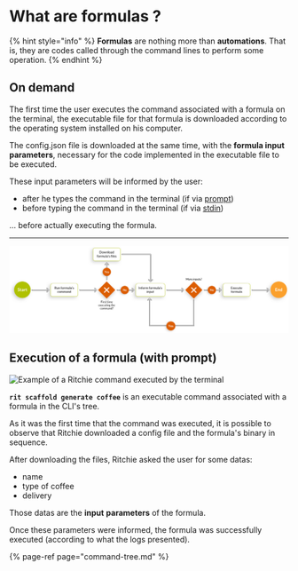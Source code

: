 # What are formulas ?

{% hint style="info" %}
**Formulas** are nothing more than **automations**. That is, they are codes called through the command lines to perform some operation. 
{% endhint %}

## On demand

The first time the user executes the command associated with a formula on the terminal, the executable file for that formula is downloaded according to the operating system installed on his computer. 

The config.json file is downloaded at the same time, with the **formula input parameters**, necessary for the code implemented in the executable file to be executed. 

These input parameters will be informed by the user: 

* after he types the command in the terminal \(if via [prompt](../user/commands/prompt.md)\) 
* before typing the command in the terminal \(if via [stdin](../user/commands/stdin/)\) 

... before actually executing the formula.  
****

![](../.gitbook/assets/fluxo-formulas%20%283%29.png)

## Execution of a formula \(with prompt\)

![Example of a Ritchie command executed by the terminal](https://lh3.googleusercontent.com/viskNlV4iXyN63RYhBdgu9I010Rz6nXaliyFKvC9vAHDyrQm2fEPUXzF5l6QclYEoQywEeXYZq3hPQFP_DqGQYJkk38E3nuam4rJQPSdl5zHU6HzP9Q2mEfg3TJeBuacn2geRgx7)

**`rit scaffold generate coffee`** is an executable command associated with a formula in the CLI's tree.

As it was the first time that the command was executed, it is possible to observe that Ritchie downloaded a config file and the formula's binary in sequence.

After downloading the files, Ritchie asked the user for some datas: 

* name
* type of coffee 
* delivery

Those datas are the **input** **parameters** of the formula.

Once these parameters were informed, the formula was successfully executed \(according to what the logs presented\).

{% page-ref page="command-tree.md" %}

